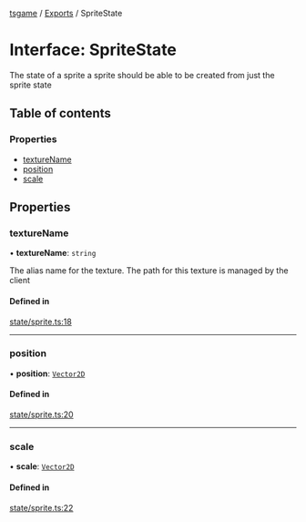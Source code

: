 [tsgame](../README.md) / [Exports](../modules.md) / SpriteState

# Interface: SpriteState

The state of a sprite
a sprite should be able to be created
from just the sprite state

## Table of contents

### Properties

- [textureName](SpriteState.md#texturename)
- [position](SpriteState.md#position)
- [scale](SpriteState.md#scale)

## Properties

### textureName

• **textureName**: `string`

The alias name for the texture.
The path for this texture is managed by the client

#### Defined in

[state/sprite.ts:18](https://github.com/ashleycheung/tsgame/blob/dbeac6a/src/state/sprite.ts#L18)

___

### position

• **position**: [`Vector2D`](../classes/Vector2D.md)

#### Defined in

[state/sprite.ts:20](https://github.com/ashleycheung/tsgame/blob/dbeac6a/src/state/sprite.ts#L20)

___

### scale

• **scale**: [`Vector2D`](../classes/Vector2D.md)

#### Defined in

[state/sprite.ts:22](https://github.com/ashleycheung/tsgame/blob/dbeac6a/src/state/sprite.ts#L22)
